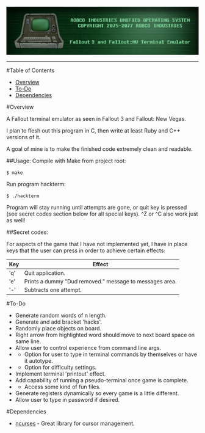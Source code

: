![RobCo Industries Unified Operating System Terminal](readme_assets/title.png)

---

#Table of Contents

- [Overview](#overview)
- [To-Do](#to-do)
- [Dependencies](#dependencies)

#<a name="overview"></a>Overview

A Fallout terminal emulator as seen in Fallout 3 and Fallout: New Vegas.

I plan to flesh out this program in C, then write at least Ruby and C++ versions of it.

A goal of mine is to make the finished code extremely clean and readable.

##Usage:
Compile with Make from project root:
```
$ make
```

Run program hackterm:
```
$ ./hackterm
```

Program will stay running until attempts are gone, or quit key is pressed (see secret codes section below for all special keys). ^Z or ^C also work just as well!

##Secret codes:

For aspects of the game that I have not implemented yet, I have in place keys that the user can press in order to achieve certain effects:

| Key | Effect                                                  |
| --- | ------------------------------------------------------  |
| 'q' | Quit application.                                       |
| 'e' | Prints a dummy "Dud removed." message to messages area. |
| '-' | Subtracts one attempt.                                  |

#<a name="to-do"></a>To-Do
- Generate random words of n length.
- Generate and add bracket 'hacks'.
- Randomly place objects on board.
- Right arrow from highlighted word should move to next board space on same line.
- Allow user to control experience from command line args.
- - Option for user to type in terminal commands by themselves or have it autotype.
- - Option for difficulty settings.
- Implement terminal 'printout' effect.
- Add capability of running a pseudo-terminal once game is complete.
- - Access some kind of fun files.
- Generate registers dynamically so every game is a little different.
- Allow user to type in password if desired.


#<a name="dependencies"></a>Dependencies

+ [ncurses](http://www.gnu.org/software/ncurses/) - Great library for cursor management.